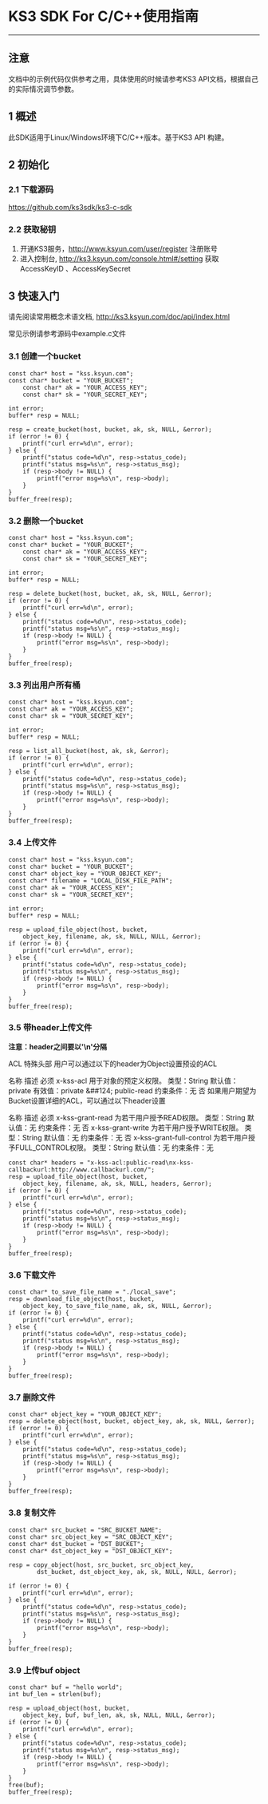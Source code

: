 # KS3 SDK For C/C++使用指南
---

##  注意

文档中的示例代码仅供参考之用，具体使用的时候请参考KS3 API文档，根据自己的实际情况调节参数。

##  1 概述

此SDK适用于Linux/Windows环境下C/C++版本。基于KS3 API 构建。

## 2 初始化

### 2.1 下载源码
https://github.com/ks3sdk/ks3-c-sdk

### 2.2 获取秘钥

1. 开通KS3服务，http://www.ksyun.com/user/register 注册账号
2. 进入控制台, http://ks3.ksyun.com/console.html#/setting 获取AccessKeyID 、AccessKeySecret

## 3 快速入门

请先阅读常用概念术语文档, http://ks3.ksyun.com/doc/api/index.html

常见示例请参考源码中example.c文件

###	3.1 创建一个bucket

```
const char* host = "kss.ksyun.com";
const char* bucket = "YOUR_BUCKET";
    const char* ak = "YOUR_ACCESS_KEY";
    const char* sk = "YOUR_SECRET_KEY";

int error;
buffer* resp = NULL;

resp = create_bucket(host, bucket, ak, sk, NULL, &error);
if (error != 0) {
    printf("curl err=%d\n", error);
} else {
    printf("status code=%d\n", resp->status_code);
    printf("status msg=%s\n", resp->status_msg);
    if (resp->body != NULL) {
        printf("error msg=%s\n", resp->body);
    }
}
buffer_free(resp);
```

###	3.2 删除一个bucket

```
const char* host = "kss.ksyun.com";
const char* bucket = "YOUR_BUCKET";
    const char* ak = "YOUR_ACCESS_KEY";
    const char* sk = "YOUR_SECRET_KEY";

int error;
buffer* resp = NULL;

resp = delete_bucket(host, bucket, ak, sk, NULL, &error);
if (error != 0) {
    printf("curl err=%d\n", error);
} else {
    printf("status code=%d\n", resp->status_code);
    printf("status msg=%s\n", resp->status_msg);
    if (resp->body != NULL) {
        printf("error msg=%s\n", resp->body);
    }
}
buffer_free(resp);
```

### 3.3 列出用户所有桶

```
const char* host = "kss.ksyun.com";
const char* ak = "YOUR_ACCESS_KEY";
const char* sk = "YOUR_SECRET_KEY";

int error;
buffer* resp = NULL;

resp = list_all_bucket(host, ak, sk, &error);
if (error != 0) {
    printf("curl err=%d\n", error);
} else {
    printf("status code=%d\n", resp->status_code);
    printf("status msg=%s\n", resp->status_msg);
    if (resp->body != NULL) {
        printf("error msg=%s\n", resp->body);
    }
}
buffer_free(resp);
```


### 3.4 上传文件

```
const char* host = "kss.ksyun.com";
const char* bucket = "YOUR_BUCKET";
const char* object_key = "YOUR_OBJECT_KEY";
const char* filename = "LOCAL_DISK_FILE_PATH";
const char* ak = "YOUR_ACCESS_KEY";
const char* sk = "YOUR_SECRET_KEY";

int error;
buffer* resp = NULL;

resp = upload_file_object(host, bucket,
    object_key, filename, ak, sk, NULL, NULL, &error);
if (error != 0) {
    printf("curl err=%d\n", error);
} else {
    printf("status code=%d\n", resp->status_code);
    printf("status msg=%s\n", resp->status_msg);
    if (resp->body != NULL) {
        printf("error msg=%s\n", resp->body);
    }
}
buffer_free(resp);
```

### 3.5 带header上传文件

**注意：header之间要以'\n'分隔**

ACL 特殊头部
用户可以通过以下的header为Object设置预设的ACL

名称	描述	必须
x-kss-acl	用于对象的预定义权限。
类型：String
默认值：private
有效值：private &##124; public-read
约束条件：无	否
如果用户期望为Bucket设置详细的ACL，可以通过以下header设置

名称	描述	必须
x-kss-grant-read	为若干用户授予READ权限。
类型：String
默认值：无
约束条件：无	否
x-kss-grant-write	为若干用户授予WRITE权限。
类型：String
默认值：无
约束条件：无	否
x-kss-grant-full-control	为若干用户授予FULL_CONTROL权限。
类型：String
默认值：无
约束条件：无
```
const char* headers = "x-kss-acl:public-read\nx-kss-callbackurl:http://www.callbackurl.com/";
resp = upload_file_object(host, bucket,
    object_key, filename, ak, sk, NULL, headers, &error);
if (error != 0) {
    printf("curl err=%d\n", error);
} else {
    printf("status code=%d\n", resp->status_code);
    printf("status msg=%s\n", resp->status_msg);
    if (resp->body != NULL) {
        printf("error msg=%s\n", resp->body);
    }
}
buffer_free(resp);
```


### 3.6 下载文件
    const char* to_save_file_name = "./local_save";
    resp = download_file_object(host, bucket,
        object_key, to_save_file_name, ak, sk, NULL, &error);
    if (error != 0) {
        printf("curl err=%d\n", error);
    } else {
        printf("status code=%d\n", resp->status_code);
        printf("status msg=%s\n", resp->status_msg);
        if (resp->body != NULL) {
            printf("error msg=%s\n", resp->body);
        }
    }
    buffer_free(resp);

### 3.7 删除文件

```
const char* object_key = "YOUR_OBJECT_KEY";
resp = delete_object(host, bucket, object_key, ak, sk, NULL, &error);
if (error != 0) {
    printf("curl err=%d\n", error);
} else {
    printf("status code=%d\n", resp->status_code);
    printf("status msg=%s\n", resp->status_msg);
    if (resp->body != NULL) {
        printf("error msg=%s\n", resp->body);
    }
}
buffer_free(resp);
```

### 3.8 复制文件

```
const char* src_bucket = "SRC_BUCKET_NAME";
const char* src_object_key = "SRC_OBJECT_KEY";
const char* dst_bucket = "DST_BUCKET";
const char* dst_object_key = "DST_OBJECT_KEY";

resp = copy_object(host, src_bucket, src_object_key,
        dst_bucket, dst_object_key, ak, sk, NULL, NULL, &error);

if (error != 0) {
    printf("curl err=%d\n", error);
} else {
    printf("status code=%d\n", resp->status_code);
    printf("status msg=%s\n", resp->status_msg);
    if (resp->body != NULL) {
        printf("error msg=%s\n", resp->body);
    }
}
buffer_free(resp);
```

### 3.9 上传buf object

```
const char* buf = "hello world";
int buf_len = strlen(buf);

resp = upload_object(host, bucket,
    object_key, buf, buf_len, ak, sk, NULL, NULL, &error);
if (error != 0) {
    printf("curl err=%d\n", error);
} else {
    printf("status code=%d\n", resp->status_code);
    printf("status msg=%s\n", resp->status_msg);
    if (resp->body != NULL) {
        printf("error msg=%s\n", resp->body);
    }
}
free(buf);
buffer_free(resp);
```



